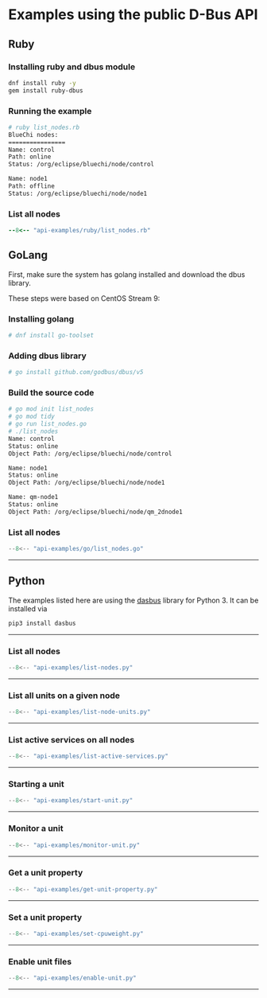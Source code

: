 <!-- markdownlint-disable-file MD013 MD024 -->
# Examples using the public D-Bus API

## Ruby

### Installing ruby and dbus module

``` bash
dnf install ruby -y
gem install ruby-dbus
```

### Running the example

``` bash
# ruby list_nodes.rb
BlueChi nodes:
================
Name: control
Path: online
Status: /org/eclipse/bluechi/node/control

Name: node1
Path: offline
Status: /org/eclipse/bluechi/node/node1
```

### List all nodes

``` ruby
--8<-- "api-examples/ruby/list_nodes.rb"
```

## GoLang

First, make sure the system has golang installed and download the dbus library.

These steps were based on CentOS Stream 9:

### Installing golang

``` bash
# dnf install go-toolset
```

### Adding dbus library

``` bash
# go install github.com/godbus/dbus/v5
```

### Build the source code

``` bash
# go mod init list_nodes
# go mod tidy 
# go run list_nodes.go
# ./list_nodes
Name: control
Status: online
Object Path: /org/eclipse/bluechi/node/control

Name: node1
Status: online
Object Path: /org/eclipse/bluechi/node/node1

Name: qm-node1
Status: online
Object Path: /org/eclipse/bluechi/node/qm_2dnode1
```

### List all nodes

``` go
--8<-- "api-examples/go/list_nodes.go"
```

---

## Python

The examples listed here are using the [dasbus](https://dasbus.readthedocs.io/en/latest/) library for Python 3. It can be installed via

```bash
pip3 install dasbus
```

---

### List all nodes

```python
--8<-- "api-examples/list-nodes.py"
```

---

### List all units on a given node

```python
--8<-- "api-examples/list-node-units.py"
```

---

### List active services on all nodes

```python
--8<-- "api-examples/list-active-services.py"
```

---

### Starting a unit

```python
--8<-- "api-examples/start-unit.py"
```

---

### Monitor a unit

```python
--8<-- "api-examples/monitor-unit.py"
```

---

### Get a unit property

```python
--8<-- "api-examples/get-unit-property.py"
```

---

### Set a unit property

```python
--8<-- "api-examples/set-cpuweight.py"
```

---

### Enable unit files

```python
--8<-- "api-examples/enable-unit.py"
```

---
